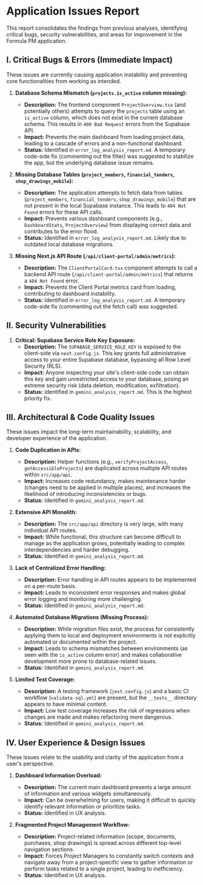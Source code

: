 # Application Issues Report

This report consolidates the findings from previous analyses, identifying critical bugs, security vulnerabilities, and areas for improvement in the Formula PM application.

## I. Critical Bugs & Errors (Immediate Impact)

These issues are currently causing application instability and preventing core functionalities from working as intended.

1.  **Database Schema Mismatch (`projects.is_active` column missing):**
    *   **Description:** The frontend component `ProjectOverview.tsx` (and potentially others) attempts to query the `projects` table using an `is_active` column, which does not exist in the current database schema. This results in `400 Bad Request` errors from the Supabase API.
    *   **Impact:** Prevents the main dashboard from loading project data, leading to a cascade of errors and a non-functional dashboard.
    *   **Status:** Identified in `error_log_analysis_report.md`. A temporary code-side fix (commenting out the filter) was suggested to stabilize the app, but the underlying database issue remains.

2.  **Missing Database Tables (`project_members`, `financial_tenders`, `shop_drawings_mobile`):**
    *   **Description:** The application attempts to fetch data from tables (`project_members`, `financial_tenders`, `shop_drawings_mobile`) that are not present in the local Supabase instance. This leads to `404 Not Found` errors for these API calls.
    *   **Impact:** Prevents various dashboard components (e.g., `DashboardStats`, `ProjectOverview`) from displaying correct data and contributes to the error flood.
    *   **Status:** Identified in `error_log_analysis_report.md`. Likely due to outdated local database migrations.

3.  **Missing Next.js API Route (`/api/client-portal/admin/metrics`):**
    *   **Description:** The `ClientPortalCard.tsx` component attempts to call a backend API route (`/api/client-portal/admin/metrics`) that returns a `404 Not Found` error.
    *   **Impact:** Prevents the Client Portal metrics card from loading, contributing to dashboard instability.
    *   **Status:** Identified in `error_log_analysis_report.md`. A temporary code-side fix (commenting out the fetch call) was suggested.

## II. Security Vulnerabilities

1.  **Critical: Supabase Service Role Key Exposure:**
    *   **Description:** The `SUPABASE_SERVICE_ROLE_KEY` is exposed to the client-side via `next.config.js`. This key grants full administrative access to your entire Supabase database, bypassing all Row Level Security (RLS).
    *   **Impact:** Anyone inspecting your site's client-side code can obtain this key and gain unrestricted access to your database, posing an extreme security risk (data deletion, modification, exfiltration).
    *   **Status:** Identified in `gemini_analysis_report.md`. This is the highest priority fix.

## III. Architectural & Code Quality Issues

These issues impact the long-term maintainability, scalability, and developer experience of the application.

1.  **Code Duplication in APIs:**
    *   **Description:** Helper functions (e.g., `verifyProjectAccess`, `getAccessibleProjects`) are duplicated across multiple API routes within `src/app/api`.
    *   **Impact:** Increases code redundancy, makes maintenance harder (changes need to be applied in multiple places), and increases the likelihood of introducing inconsistencies or bugs.
    *   **Status:** Identified in `gemini_analysis_report.md`.

2.  **Extensive API Monolith:**
    *   **Description:** The `src/app/api` directory is very large, with many individual API routes.
    *   **Impact:** While functional, this structure can become difficult to manage as the application grows, potentially leading to complex interdependencies and harder debugging.
    *   **Status:** Identified in `gemini_analysis_report.md`.

3.  **Lack of Centralized Error Handling:**
    *   **Description:** Error handling in API routes appears to be implemented on a per-route basis.
    *   **Impact:** Leads to inconsistent error responses and makes global error logging and monitoring more challenging.
    *   **Status:** Identified in `gemini_analysis_report.md`.

4.  **Automated Database Migrations (Missing Process):**
    *   **Description:** While migration files exist, the process for consistently applying them to local and deployment environments is not explicitly automated or documented within the project.
    *   **Impact:** Leads to schema mismatches between environments (as seen with the `is_active` column error) and makes collaborative development more prone to database-related issues.
    *   **Status:** Identified in `gemini_analysis_report.md`.

5.  **Limited Test Coverage:**
    *   **Description:** A testing framework (`jest.config.js`) and a basic CI workflow (`validate-sql.yml`) are present, but the `__tests__` directory appears to have minimal content.
    *   **Impact:** Low test coverage increases the risk of regressions when changes are made and makes refactoring more dangerous.
    *   **Status:** Identified in `gemini_analysis_report.md`.

## IV. User Experience & Design Issues

These issues relate to the usability and clarity of the application from a user's perspective.

1.  **Dashboard Information Overload:**
    *   **Description:** The current main dashboard presents a large amount of information and various widgets simultaneously.
    *   **Impact:** Can be overwhelming for users, making it difficult to quickly identify relevant information or prioritize tasks.
    *   **Status:** Identified in UX analysis.

2.  **Fragmented Project Management Workflow:**
    *   **Description:** Project-related information (scope, documents, purchases, shop drawings) is spread across different top-level navigation sections.
    *   **Impact:** Forces Project Managers to constantly switch contexts and navigate away from a project-specific view to gather information or perform tasks related to a single project, leading to inefficiency.
    *   **Status:** Identified in UX analysis.
